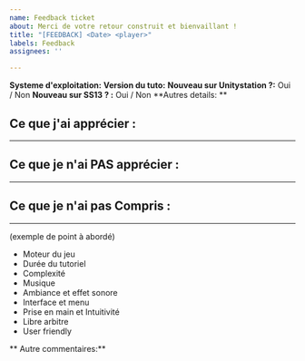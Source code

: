 ```yaml
---
name: Feedback ticket
about: Merci de votre retour construit et bienvaillant !
title: "[FEEDBACK] <Date> <player>"
labels: Feedback
assignees: ''

---
```


**Systeme d'exploitation:** 
**Version du tuto:**
**Nouveau sur Unitystation ?:** Oui / Non
**Nouveau sur SS13 ? :** Oui / Non
**Autres details: **

## Ce que j'ai apprécier :

---

## Ce que je n'ai PAS apprécier :
---

## Ce que je n'ai pas Compris :
---

(exemple de point à abordé) 
- Moteur du jeu
- Durée du tutoriel
- Complexité
- Musique
- Ambiance et effet sonore
- Interface et menu
- Prise en main et Intuitivité 
- Libre arbitre
- User friendly

** Autre commentaires:**
